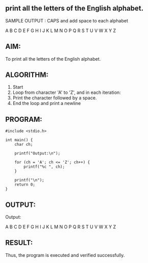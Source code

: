 ## print all the letters of the English alphabet.

SAMPLE OUTPUT : CAPS and add space to each alphabet

A B C D E F G H I J K L M N O P Q R S T U V W X Y Z

## AIM:
 To print all the letters of the English alphabet.

## ALGORITHM:
1. Start
2. Loop from character 'A' to 'Z', and in each iteration:
3. Print the character followed by a space.
4. End the loop and print a newline


## PROGRAM:
```
#include <stdio.h>

int main() {
    char ch;

    printf("Output:\n");

    for (ch = 'A'; ch <= 'Z'; ch++) {
        printf("%c ", ch);
    }

    printf("\n");
    return 0;
}
```

## OUTPUT:
Output:

A B C D E F G H I J K L M N O P Q R S T U V W X Y Z


## RESULT:

Thus, the program is executed and verified successfully.



















